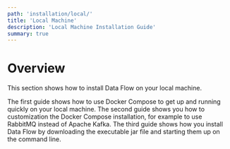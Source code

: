 ```yaml
---
path: 'installation/local/'
title: 'Local Machine'
description: 'Local Machine Installation Guide'
summary: true
---
```


# Overview

This section shows how to install Data Flow on your local machine.

The first guide shows how to use Docker Compose to get up and running quickly on your local machine. The second guide shows you how to customization the Docker Compose installation, for example to use RabbitMQ instead of Apache Kafka. The third guide shows how you install Data Flow by downloading the executable jar file and starting them up on the command line.
